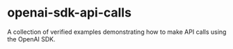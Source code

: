 # openai-sdk-api-calls
A collection of verified examples demonstrating how to make API calls using the OpenAI SDK.
